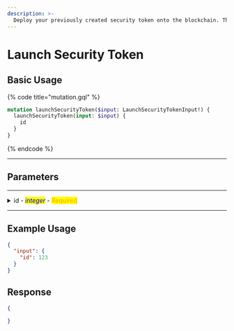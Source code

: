 ```yaml
---
description: >-
  Deploy your previously created security token onto the blockchain. This function deploys a TREX contract suite for the token.
---
```


# Launch Security Token

## Basic Usage

{% code title="mutation.gql" %}
```graphql
mutation launchSecurityToken($input: LaunchSecurityTokenInput!) {
  launchSecurityToken(input: $input) {
    id
  }
}
```
{% endcode %}

***

## Parameters

***

<details>

<summary>id - <em><mark style="color:blue;">integer</mark></em> - <mark style="color:orange;">Required</mark></summary>

The ID of the security that you want to launch on the blockchain.

Example: 123

</details>

***

## Example Usage

```json
{
  "input": {
    "id": 123
  }
}
```

## Response

```json
{
  
}
```
